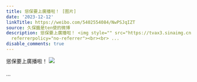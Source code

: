 ```yaml
---
title: 慫保要上廣播啦！ [图片]
date: '2023-12-12'
linkTitle: https://weibo.com/5402554084/NwPSJqIZT
source: 久保醬是ten使的微博
description: 慫保要上廣播啦！ <img style="" src="https://tvax3.sinaimg.cn/large/005TCz76gy1hkrea6rh8hj31400u0n4v.jpg"
  referrerpolicy="no-referrer"><br><br> ...
disable_comments: true
---
```

慫保要上廣播啦！ <img style="" src="https://tvax3.sinaimg.cn/large/005TCz76gy1hkrea6rh8hj31400u0n4v.jpg" referrerpolicy="no-referrer"><br><br> ...